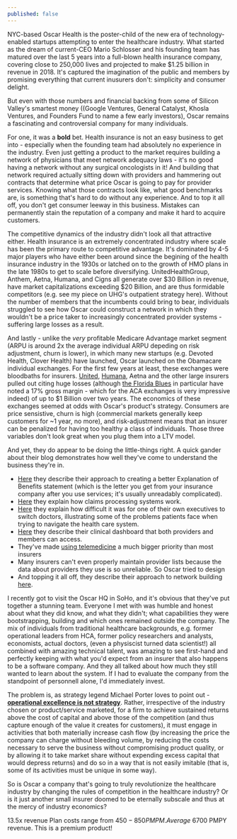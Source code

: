```yaml
---
published: false
---
```



NYC-based Oscar Health is the poster-child of the new era of technology-enabled startups attempting to enter the healthcare industry. What started as the dream of current-CEO Mario Schlosser and his founding team has matured over the last 5 years into a full-blown health insurance company, covering close to 250,000 lives and projected to make $1.25 billion in revenue in 2018. It's captured the imagination of the public and members by promising everything that current inusurers don't: simplicity and consumer delight. 

But even with those numbers and financial backing from some of Silicon Valley's smartest money ((Google Ventures, General Catalyst, Khosla Ventures, and Founders Fund to name a few early investors), Oscar remains a  fascinating and controversial company for many individuals. 

For one, it was a **bold** bet. Health insurance is not an easy business to get into - especially when the founding team had absolutely no experience in the industry. Even just getting a product to the market requires building a network of physicians that meet network adequacy laws - it's no good having a network without any surgical oncologists in it! And building that network required actually sitting down with providers and hammering out contracts that determine what price Oscar is going to pay for provider services. Knowing what those contracts look like, what good benchmarks are, is something that's hard to do without any experience. And to top it all off, you don't get consumer leeway in this business. Mistakes can permanently stain the reputation of a company and make it hard to acquire customers. 

The competitive dynamics of the industry didn't look all that attractive either. Health insurance is an extremely concentrated industry where scale has been the primary route to competitive advantage. It's dominated by 4-5 major players who have either been around since the begining of the health insurance industry in the 1930s or latched on to the growth of HMO plans in the late 1980s to get to scale before diversifying. UnitedHealthGroup, Anthem, Aetna, Humana, and Cigns all generate over $30 Billion in revenue, have market capitalizations exceeding $20 Billion, and are thus formidable competitors (e.g. see my piece on UHG's outpatient strategy here). Without the number of members that the incumbents could bring to bear, individuals struggled to see how Oscar could construct a network in which they wouldn't be a price taker to increasingly concentrated provider systems - suffering large losses as a result. 

And lastly - unlike the _very_ profitable Medicare Advantage market segment (ARPU is around 2x the average individual ARPU depeding on risk adjustment, churn is lower), in which  many new startups (e.g. Devoted Health, Clover Health) have launched, Oscar launched on the Obamacare individual exchanges. For the first few years at least, these exchanges were bloodbaths for insurers. [United](http://www.modernhealthcare.com/article/20170418/NEWS/170419876), [Humana](https://www.cnbc.com/2017/02/14/humana-says-it-plans-to-pull-out-of-obamacare-exchanges-in-2018.html), Aetna and the other large insurers pulled out citing huge losses (although [the Florida Blues](http://www.modernhealthcare.com/article/20160615/NEWS/160619946) in particular have noted a 17% gross margin - which for the ACA exchanges is very impressive indeed) of up to $1 Billion over two years. The economics of these exchanges seemed at odds with Oscar's product's strategy. Consumers are price sensistive, churn is high (commercial markets generally keep customers for ~1 year, no more), and risk-adjustment means that an insurer can be penalized for having too healthy a class of individuals. Those three variables don't look great when you plug them into a LTV model.

And yet, they do appear to be doing the little-things right. A quick gander about their blog demonstrates how well they've come to understand the business they're in. 

- [Here](https://www.hioscar.com/blog/this-is-not-a-bill-oscars-journey-to-create-a-better-eob) they describe their approach to creating a better Explanation of Benefits statement (which is the letter you get from your insurance company after you use services; it's usually unreadably complicated).
- [Here](https://www.hioscar.com/blog/better-claims-processing-better-health-care-experience) they explain how claims processing systems work.
- [Here](https://www.hioscar.com/blog/gabe-switches-doctors-a-health-care-story) they explain how difficult it was for one of their own executives to switch doctors, illustrating some of the problems patients face when trying to navigate the health care system.
- [Here](https://www.hioscar.com/blog/connecting-the-dots-with-the-clinical-dashboard) they describe their clinical dashboard that both providers and members can access. 
- They've made [using telemedicine](https://www.linkedin.com/pulse/virtual-care-future-smart-fast-interconnected-alan-warren/) a much bigger priority than most insurers 
-  Many insurers can't even properly maintain provider lists because the data about providers they use is so unreliable. So Oscar tried to design
- And topping it all off, they describe their approach to network building [here](https://www.hioscar.com/blog/a-new-kind-of-health-insurance-network).

I recently got to visit the Oscar HQ in SoHo, and it's obvious that they've put together a stunning team. Everyone I met with was humble and honest about what they did know, and what they didn't; what capabilities they were bootstrapping, building and which ones remained outside the company. The mix of individuals from traditional healthcare backgrounds, e.g. former operational leaders from HCA, former policy researchers and analysts, economists, actual doctors, (even a physiscist turned data scientist!) all combined with amazing technical talent, was amazing to see first-hand and perfectly keeping with what you'd expect from an insurer that also happens to be a software company. And they all talked about how much they still wanted to learn about the system. If I had to evaluate the company from the standpoint of personnell alone, I'd immediately invest. 

The problem is, as strategy legend Michael Porter loves to point out - **[operational excellence is not strategy](https://pdfs.semanticscholar.org/62a5/6cb47ec0a181da67358662446ab7d544c01f.pdf)**. Rather, irrespective of the industry chosen or product/service marketed, for a firm to  achieve sustained returns above the cost of capital and above those of the competition (and thus capture enough of the value it creates for customers), it must engage in activities that both materially increase cash flow (by increasing the price the company can charge without bleeding volume, by reducing the costs necessary to serve the business without compromising product quality, or by allowing it to take market share without expending excess capital that would depress returns) and do so in a way that is not easily imitable (that is, some of its activities must be unique in some way). 

So is Oscar a company that's going to truly revolutionize the healthcare industry by changing the rules of competition in the healthcare industry? Or is it just another small insurer doomed to be eternally subscale and thus at the mercy of industry economics? 











13.5x revenue
Plan costs range from $450 - 850 PMPM. Average ~$6700 PMPY revenue. This is a premium product!


